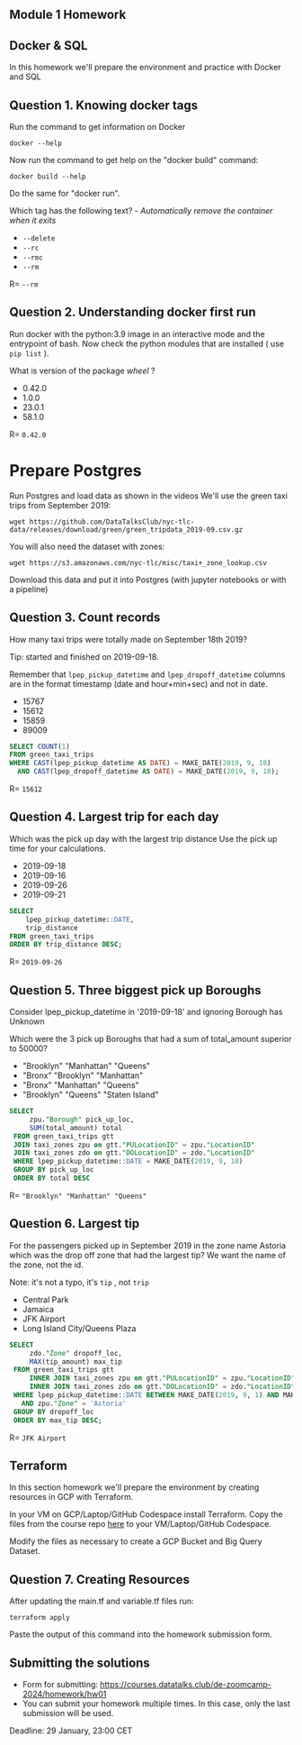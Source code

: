 ## Module 1 Homework

## Docker & SQL

In this homework we'll prepare the environment 
and practice with Docker and SQL


## Question 1. Knowing docker tags

Run the command to get information on Docker 

```docker --help```

Now run the command to get help on the "docker build" command:

```docker build --help```

Do the same for "docker run".

Which tag has the following text? - *Automatically remove the container when it exits* 

- `--delete`
- `--rc`
- `--rmc`
- `--rm`

R= `--rm`

## Question 2. Understanding docker first run 

Run docker with the python:3.9 image in an interactive mode and the entrypoint of bash.
Now check the python modules that are installed ( use ```pip list``` ). 

What is version of the package *wheel* ?

- 0.42.0
- 1.0.0
- 23.0.1
- 58.1.0

R= `0.42.0`

# Prepare Postgres

Run Postgres and load data as shown in the videos
We'll use the green taxi trips from September 2019:

```wget https://github.com/DataTalksClub/nyc-tlc-data/releases/download/green/green_tripdata_2019-09.csv.gz```

You will also need the dataset with zones:

```wget https://s3.amazonaws.com/nyc-tlc/misc/taxi+_zone_lookup.csv```

Download this data and put it into Postgres (with jupyter notebooks or with a pipeline)


## Question 3. Count records 

How many taxi trips were totally made on September 18th 2019?

Tip: started and finished on 2019-09-18. 

Remember that `lpep_pickup_datetime` and `lpep_dropoff_datetime` columns are in the format timestamp (date and hour+min+sec) and not in date.

- 15767
- 15612
- 15859
- 89009

```sql
SELECT COUNT(1)
FROM green_taxi_trips
WHERE CAST(lpep_pickup_datetime AS DATE) = MAKE_DATE(2019, 9, 18)
  AND CAST(lpep_dropoff_datetime AS DATE) = MAKE_DATE(2019, 9, 18);
```

R= `15612`

## Question 4. Largest trip for each day

Which was the pick up day with the largest trip distance
Use the pick up time for your calculations.

- 2019-09-18
- 2019-09-16
- 2019-09-26
- 2019-09-21

```sql
SELECT
    lpep_pickup_datetime::DATE,
    trip_distance
FROM green_taxi_trips
ORDER BY trip_distance DESC;
```
R= `2019-09-26`

## Question 5. Three biggest pick up Boroughs

Consider lpep_pickup_datetime in '2019-09-18' and ignoring Borough has Unknown

Which were the 3 pick up Boroughs that had a sum of total_amount superior to 50000?
 
- "Brooklyn" "Manhattan" "Queens"
- "Bronx" "Brooklyn" "Manhattan"
- "Bronx" "Manhattan" "Queens" 
- "Brooklyn" "Queens" "Staten Island"

```sql
SELECT
     zpu."Borough" pick_up_loc,
     SUM(total_amount) total
 FROM green_taxi_trips gtt
 JOIN taxi_zones zpu on gtt."PULocationID" = zpu."LocationID"
 JOIN taxi_zones zdo on gtt."DOLocationID" = zdo."LocationID"
 WHERE lpep_pickup_datetime::DATE = MAKE_DATE(2019, 9, 18)
 GROUP BY pick_up_loc
 ORDER BY total DESC
```

R= `"Brooklyn" "Manhattan" "Queens"`

## Question 6. Largest tip

For the passengers picked up in September 2019 in the zone name Astoria which was the drop off zone that had the largest tip?
We want the name of the zone, not the id.

Note: it's not a typo, it's `tip` , not `trip`

- Central Park
- Jamaica
- JFK Airport
- Long Island City/Queens Plaza

```sql
SELECT
     zdo."Zone" dropoff_loc,
     MAX(tip_amount) max_tip
 FROM green_taxi_trips gtt
     INNER JOIN taxi_zones zpu on gtt."PULocationID" = zpu."LocationID"
     INNER JOIN taxi_zones zdo on gtt."DOLocationID" = zdo."LocationID"
 WHERE lpep_pickup_datetime::DATE BETWEEN MAKE_DATE(2019, 9, 1) AND MAKE_DATE(2019, 9, 30)
   AND zpu."Zone" = 'Astoria'
 GROUP BY dropoff_loc
 ORDER BY max_tip DESC;
```

R= `JFK Airport`

## Terraform

In this section homework we'll prepare the environment by creating resources in GCP with Terraform.

In your VM on GCP/Laptop/GitHub Codespace install Terraform. 
Copy the files from the course repo
[here](https://github.com/DataTalksClub/data-engineering-zoomcamp/tree/main/01-docker-terraform/1_terraform_gcp/terraform) to your VM/Laptop/GitHub Codespace.

Modify the files as necessary to create a GCP Bucket and Big Query Dataset.


## Question 7. Creating Resources

After updating the main.tf and variable.tf files run:

```
terraform apply
```

Paste the output of this command into the homework submission form.


## Submitting the solutions

* Form for submitting: https://courses.datatalks.club/de-zoomcamp-2024/homework/hw01
* You can submit your homework multiple times. In this case, only the last submission will be used. 

Deadline: 29 January, 23:00 CET